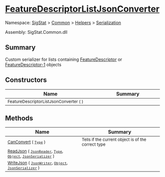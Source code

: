 # [FeatureDescriptorListJsonConverter](./FeatureDescriptorListJsonConverter.md)

Namespace: [SigStat]() > [Common](./../../README.md) > [Helpers](./../README.md) > [Serialization](./README.md)

Assembly: SigStat.Common.dll

## Summary
Custom serializer for lists containing [FeatureDescriptor](/SigStat/Common/FeatureDescriptor.md) or  [FeatureDescriptor-1](/SigStat/Common/FeatureDescriptor-1.md) objects

## Constructors

| Name<div><a href="#"><img width=400></a></div> | Summary<div><a href="#"><img width=475></a></div> | 
| --- | --- | 
| <sub>FeatureDescriptorListJsonConverter (  )</sub> | <sub></sub> | 


## Methods

| Name<div><a href="#"><img width=400></a></div> | Summary<div><a href="#"><img width=475></a></div> | 
| --- | --- | 
| <sub>[CanConvert](./Methods/FeatureDescriptorListJsonConverter--CanConvert.md) ( [`Type`](https://docs.microsoft.com/en-us/dotnet/api/System.Type) )</sub> | <sub>Tells if the current object is of the correct type</sub> | 
| <sub>[ReadJson](./Methods/FeatureDescriptorListJsonConverter--ReadJson.md) ( [`JsonReader`](./FeatureDescriptorListJsonConverter.md), [`Type`](https://docs.microsoft.com/en-us/dotnet/api/System.Type), [`Object`](https://docs.microsoft.com/en-us/dotnet/api/System.Object), [`JsonSerializer`](./FeatureDescriptorListJsonConverter.md) )</sub> | <sub></sub> | 
| <sub>[WriteJson](./Methods/FeatureDescriptorListJsonConverter--WriteJson.md) ( [`JsonWriter`](./FeatureDescriptorListJsonConverter.md), [`Object`](https://docs.microsoft.com/en-us/dotnet/api/System.Object), [`JsonSerializer`](./FeatureDescriptorListJsonConverter.md) )</sub> | <sub></sub> | 


